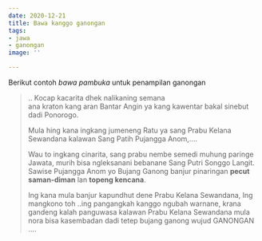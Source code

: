 ```yaml
---
date: 2020-12-21
title: Bawa kanggo ganongan
tags:
- jawa
- ganongan
image: ''

---
```

Berikut contoh _bawa pambuka_ untuk penampilan ganongan

> .. Kocap kacarita dhek nalikaning semana  
> ana kraton kang aran Bantar Angin ya kang kawentar bakal sinebut dadi Ponorogo.
>
> Mula hing kana ingkang jumeneng Ratu ya sang Prabu Kelana Sewandana kalawan Sang Patih Pujangga Anom,....
>
> Wau to ingkang cinarita, sang prabu nembe semedi muhung paringe Jawata, murih bisa ngleksanani bebanane Sang Putri Songgo Langit. Sawise Pujangga Anom yo Bujang Ganong banjur pinaringan **pecut saman-diman** lan **topeng kencana**.
>
> Ing kana mula banjur kapundhut dene Prabu Kelana Sewandana, Ing mangkono toh ..ing pangangkah kanggo ngubah warnane, krana gandeng kalah panguwasa kalawan Prabu Kelana Sewandana mula nora bisa kasembadan dadi tetep bujang ganong wujud GANONGAN ....